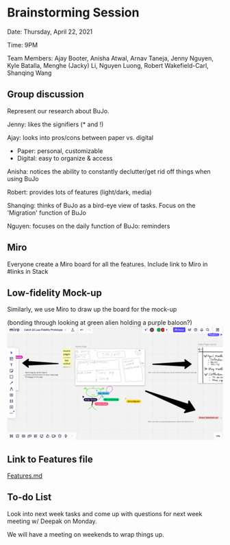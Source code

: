 # Brainstorming Session

Date: Thursday, April 22, 2021

Time: 9PM

Team Members: Ajay Booter, Anisha Atwal, Arnav Taneja, Jenny Nguyen, Kyle Batalla, Menghe (Jacky) Li, Nguyen Luong, Robert Wakefield-Carl, Shanqing Wang

## Group discussion
Represent our research about BuJo.

Jenny: likes the signifiers (* and !)

Ajay: looks into pros/cons between paper vs. digital
- Paper: personal, customizable
- Digital: easy to organize & access

Anisha: notices the ability to constantly declutter/get rid off things when using BuJo

Robert: provides lots of features (light/dark, media)

Shanqing: thinks of BuJo as a bird-eye view of tasks. Focus on the 'Migration' function of BuJo

Nguyen: focuses on the daily function of BuJo: reminders

## Miro 
Everyone create a Miro board for all the features. Include link to Miro in #links in Stack

## Low-fidelity Mock-up
Similarly, we use Miro to draw up the board for the mock-up

(bonding through looking at green alien holding a purple baloon?)
![bonding?](bonding.png)

## Link to Features file
[Features.md](../../specs/brainstorm/features.md)

## To-do List
Look into next week tasks and come up with questions for next week meeting w/ Deepak on Monday.

We will have a meeting on weekends to wrap things up.
